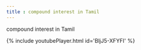 ```yaml
---
title : compound interest in Tamil
---
```


compound interest in Tamil



{% include youtubePlayer.html id='BljJ5-XFYFI' %}
